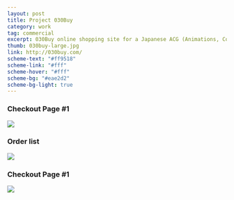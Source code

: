 ```yaml
---
layout: post
title: Project 030Buy
category: work
tag: commercial
excerpt: 030Buy online shopping site for a Japanese ACG (Animations, Comics and Games) community
thumb: 030buy-large.jpg
link: http://030buy.com/
scheme-text: "#ff9518"
scheme-link: "#fff"
scheme-hover: "#fff"
scheme-bg: "#eae2d2"
scheme-bg-light: true
---
```


<h3>Checkout Page #1</h3>
<p class=browser><img src="{{ site.data.var.file }}/030buy-01.png"></p>

<h3>Order list</h3>
<p class=browser><img src="{{ site.data.var.file }}/030buy-04.png"></p>

<h3>Checkout Page #1</h3>
<p class=browser><img src="{{ site.data.var.file }}/030buy-02.png"></p>
